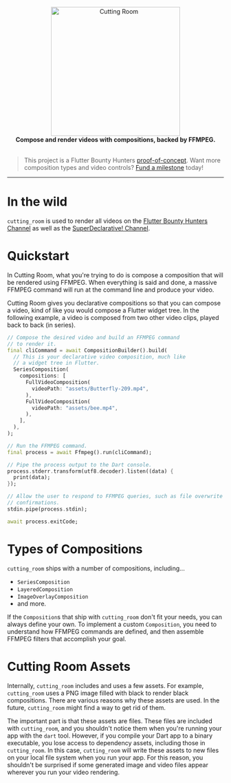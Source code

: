 <p align="center">
  <img src="https://user-images.githubusercontent.com/7259036/161407422-074272c2-2935-4eb4-94bc-dceda336c109.png" width="300" alt="Cutting Room"><br>
  <span><b>Compose and render videos with compositions, backed by FFMPEG.</b></span><br><br>
</p>

> This project is a Flutter Bounty Hunters [proof-of-concept](http://policies.flutterbountyhunters.com/about/proof-of-concept). Want more composition types and video controls? [Fund a milestone](http://policies.flutterbountyhunters.com/about/fund-a-milestone) today!

---

# In the wild
`cutting_room` is used to render all videos on the [Flutter Bounty Hunters Channel](https://www.youtube.com/channel/UCLcjoIESotPI-5VD-85k-jA) as well as the [SuperDeclarative! Channel](https://youtube.com/c/SuperDeclarative).

# Quickstart
In Cutting Room, what you're trying to do is compose a composition that will be rendered using FFMPEG.
When everything is said and done, a massive FFMPEG command will run at the command line and produce
your video.

Cutting Room gives you declarative compositions so that you can compose a video, kind of like you would
compose a Flutter widget tree. In the following example, a video is composed from two other video clips,
played back to back (in series).

```dart
// Compose the desired video and build an FFMPEG command
// to render it.
final cliCommand = await CompositionBuilder().build(
  // This is your declarative video composition, much like
  // a widget tree in Flutter.
  SeriesComposition(
    compositions: [
      FullVideoComposition(
        videoPath: "assets/Butterfly-209.mp4",
      ),
      FullVideoComposition(
        videoPath: "assets/bee.mp4",
      ),
    ],
  ),
);

// Run the FFMPEG command.
final process = await Ffmpeg().run(cliCommand);

// Pipe the process output to the Dart console.
process.stderr.transform(utf8.decoder).listen((data) {
  print(data);
});

// Allow the user to respond to FFMPEG queries, such as file overwrite
// confirmations.
stdin.pipe(process.stdin);

await process.exitCode;
```

# Types of Compositions
`cutting_room` ships with a number of compositions, including...

 * `SeriesComposition`
 * `LayeredComposition`
 * `ImageOverlayComposition`
 * and more.

If the `Composition`s that ship with `cutting_room` don't fit your needs, you can always define your own. To
implement a custom `Composition`, you need to understand how FFMPEG commands are defined, and then assemble
FFMPEG filters that accomplish your goal.

# Cutting Room Assets
Internally, `cutting_room` includes and uses a few assets. For example, `cutting_room` uses a PNG
image filled with black to render black compositions. There are various reasons why these assets
are used. In the future, `cutting_room` might find a way to get rid of them.

The important part is that these assets are files. These files are included with `cutting_room`,
and you shouldn't notice them when you're running your app with the `dart` tool. However, if you
compile your Dart app to a binary executable, you lose access to dependency assets, including
those in `cutting_room`. In this case, `cutting_room` will write these assets to new files on your
local file system when you run your app. For this reason, you shouldn't be surprised if some
generated image and video files appear wherever you run your video rendering.